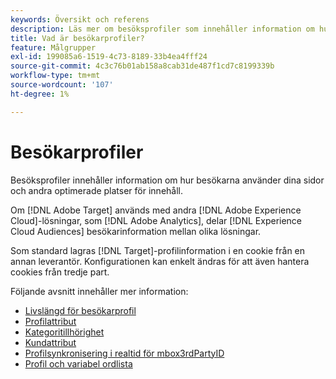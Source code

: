 ```yaml
---
keywords: Översikt och referens
description: Läs mer om besöksprofiler som innehåller information om hur besökarna använder era sidor och andra optimerade innehållsplatser.
title: Vad är besökarprofiler?
feature: Målgrupper
exl-id: 199085a6-1519-4c73-8189-33b4ea4fff24
source-git-commit: 4c3c76b01ab158a8cab31de487f1cd7c8199339b
workflow-type: tm+mt
source-wordcount: '107'
ht-degree: 1%

---
```


# Besökarprofiler

Besöksprofiler innehåller information om hur besökarna använder dina sidor och andra optimerade platser för innehåll.

Om [!DNL Adobe Target] används med andra [!DNL Adobe Experience Cloud]-lösningar, som [!DNL Adobe Analytics], delar [!DNL Experience Cloud Audiences] besökarinformation mellan olika lösningar.

Som standard lagras [!DNL Target]-profilinformation i en cookie från en annan leverantör. Konfigurationen kan enkelt ändras för att även hantera cookies från tredje part.

Följande avsnitt innehåller mer information:

- [Livslängd för besökarprofil](visitor-profile-lifetime.md)
- [Profilattribut](profile-parameters.md)
- [Kategoritillhörighet](category-affinity.md)
- [Kundattribut](working-with-customer-attributes.md)
- [Profilsynkronisering i realtid för mbox3rdPartyID](3rd-party-id.md)
- [Profil och variabel ordlista](variables-profiles-parameters-methods.md)
